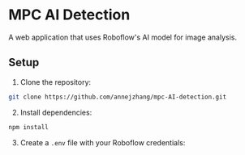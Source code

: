 # MPC AI Detection

A web application that uses Roboflow's AI model for image analysis.

## Setup

1. Clone the repository:
```bash
git clone https://github.com/annejzhang/mpc-AI-detection.git
```

2. Install dependencies:
```bash
npm install
```

3. Create a `.env` file with your Roboflow credentials: 